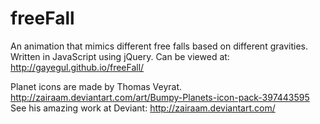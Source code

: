 # freeFall
An animation that mimics different free falls based on different gravities.
Written in JavaScript using jQuery.
Can be viewed at: http://gayegul.github.io/freeFall/

Planet icons are made by Thomas Veyrat.
http://zairaam.deviantart.com/art/Bumpy-Planets-icon-pack-397443595
See his amazing work at Deviant: http://zairaam.deviantart.com/
